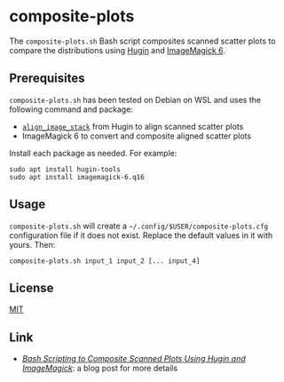 # composite-plots #

<!-- Bash script that composites scanned scatter plots using Hugin and
ImageMagick 6 -->

The `composite-plots.sh` Bash script composites scanned scatter plots to
compare the distributions using [Hugin](https://hugin.sourceforge.io/) and
[ImageMagick 6](https://legacy.imagemagick.org/).

## Prerequisites ##

`composite-plots.sh` has been tested on Debian on WSL and uses the following
command and package:

  * [`align_image_stack`](https://wiki.panotools.org/Align_image_stack) from
    Hugin to align scanned scatter plots
  * ImageMagick 6 to convert and composite aligned scatter plots

Install each package as needed.  For example:

``` shell
sudo apt install hugin-tools
sudo apt install imagemagick-6.q16
```

## Usage ##

`composite-plots.sh` will create a `~/.config/$USER/composite-plots.cfg`
configuration file if it does not exist.  Replace the default values in it with
yours.  Then:

``` shell
composite-plots.sh input_1 input_2 [... input_4]
```

## License ##

[MIT](LICENSE.md)

## Link ##

  * [*Bash Scripting to Composite Scanned Plots Using Hugin and
    ImageMagick*](https://carmine560.blogspot.com/2018/07/automatically-composite-scanned-scatter.html):
    a blog post for more details
